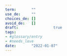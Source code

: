 ```yaml
---
term:       ""
use_de:     ""
choices_de: []
avoid_de:   []
draft:                true
tags:    
- #glossary/entry
- #needs_love
date:       "2022-01-07"
---
```

